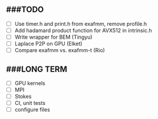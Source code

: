 ###TODO
-------------

- [ ] Use timer.h and print.h from exafmm, remove profile.h
- [ ] Add hadamard product function for AVX512 in intrinsic.h
- [ ] Write wrapper for BEM (Tingyu)
- [ ] Laplace P2P on GPU (Elket)
- [ ] Compare exafmm vs. exafmm-t (Rio)

###LONG TERM
-------------
- [ ] GPU kernels
- [ ] MPI
- [ ] Stokes
- [ ] CI, unit tests
- [ ] configure files
